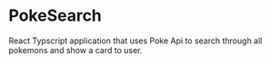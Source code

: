 # PokeSearch

React Typscript application that uses Poke Api to search through all pokemons and show a card to user.
